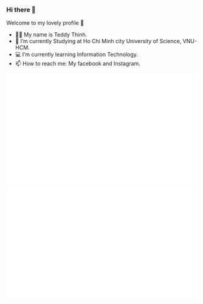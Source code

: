 ### Hi there 👋
Welcome to my lovely profile 🥰
- 👨‍💼 My name is Teddy Thinh.
- 🏫 I’m currently Studying at Ho Chi Minh city University of Science, VNU-HCM.
- 💻 I’m currently learning Information Technology.
- 📫 How to reach me: My facebook and Instagram.

![](https://github.com/teddythinh/My-profile/blob/master/generated/overview.svg)
![](https://github.com/teddythinh/My-profile/blob/master/generated/languages.svg)

